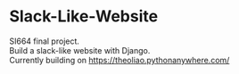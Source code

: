 # Slack-Like-Website
SI664 final project.  
Build a slack-like website with Django.  
Currently building on https://theoliao.pythonanywhere.com/
